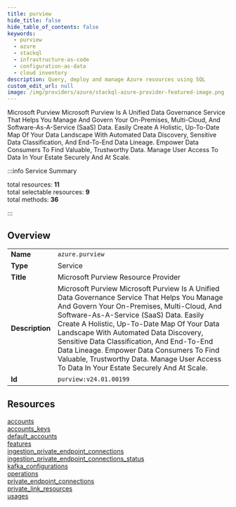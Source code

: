 ```yaml
---
title: purview
hide_title: false
hide_table_of_contents: false
keywords:
  - purview
  - azure
  - stackql
  - infrastructure-as-code
  - configuration-as-data
  - cloud inventory
description: Query, deploy and manage Azure resources using SQL
custom_edit_url: null
image: /img/providers/azure/stackql-azure-provider-featured-image.png
---
```

Microsoft Purview Microsoft Purview Is A Unified Data Governance Service That Helps You Manage And Govern Your On-Premises, Multi-Cloud, And Software-As-A-Service (SaaS) Data. Easily Create A Holistic, Up-To-Date Map Of Your Data Landscape With Automated Data Discovery, Sensitive Data Classification, And End-To-End Data Lineage. Empower Data Consumers To Find Valuable, Trustworthy Data. Manage User Access To Data In Your Estate Securely And At Scale.  
    
:::info Service Summary

<div class="row">
<div class="providerDocColumn">
<span>total resources:&nbsp;<b>11</b></span><br />
<span>total selectable resources:&nbsp;<b>9</b></span><br />
<span>total methods:&nbsp;<b>36</b></span><br />
</div>
</div>

:::

## Overview
<table><tbody>
<tr><td><b>Name</b></td><td><code>azure.purview</code></td></tr>
<tr><td><b>Type</b></td><td>Service</td></tr>
<tr><td><b>Title</b></td><td>Microsoft Purview Resource Provider</td></tr>
<tr><td><b>Description</b></td><td>Microsoft Purview Microsoft Purview Is A Unified Data Governance Service That Helps You Manage And Govern Your On-Premises, Multi-Cloud, And Software-As-A-Service (SaaS) Data. Easily Create A Holistic, Up-To-Date Map Of Your Data Landscape With Automated Data Discovery, Sensitive Data Classification, And End-To-End Data Lineage. Empower Data Consumers To Find Valuable, Trustworthy Data. Manage User Access To Data In Your Estate Securely And At Scale.</td></tr>
<tr><td><b>Id</b></td><td><code>purview:v24.01.00199</code></td></tr>
</tbody></table>

## Resources
<div class="row">
<div class="providerDocColumn">
<a href="/providers/azure/purview/accounts/">accounts</a><br />
<a href="/providers/azure/purview/accounts_keys/">accounts_keys</a><br />
<a href="/providers/azure/purview/default_accounts/">default_accounts</a><br />
<a href="/providers/azure/purview/features/">features</a><br />
<a href="/providers/azure/purview/ingestion_private_endpoint_connections/">ingestion_private_endpoint_connections</a><br />
<a href="/providers/azure/purview/ingestion_private_endpoint_connections_status/">ingestion_private_endpoint_connections_status</a><br />
</div>
<div class="providerDocColumn">
<a href="/providers/azure/purview/kafka_configurations/">kafka_configurations</a><br />
<a href="/providers/azure/purview/operations/">operations</a><br />
<a href="/providers/azure/purview/private_endpoint_connections/">private_endpoint_connections</a><br />
<a href="/providers/azure/purview/private_link_resources/">private_link_resources</a><br />
<a href="/providers/azure/purview/usages/">usages</a><br />
</div>
</div>
